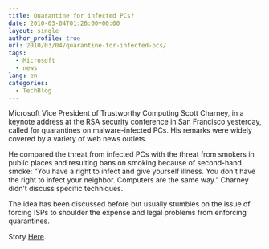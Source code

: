 ```yaml
---
title: Quarantine for infected PCs?
date: 2010-03-04T01:26:00+00:00
layout: single
author_profile: true
url: 2010/03/04/quarantine-for-infected-pcs/
tags:
  - Microsoft
  - news
lang: en
categories: 
  - TechBlog
---
```

Microsoft Vice President of Trustworthy Computing Scott Charney, in a keynote address at the RSA security conference in San Francisco yesterday, called for quarantines on malware-infected PCs. His remarks were widely covered by a variety of web news outlets.

He compared the threat from infected PCs with the threat from smokers in public places and resulting bans on smoking because of second-hand smoke: “You have a right to infect and give yourself illness. You don't have the right to infect your neighbor. Computers are the same way.” Charney didn’t discuss specific techniques.

The idea has been discussed before but usually stumbles on the issue of forcing ISPs to shoulder the expense and legal problems from enforcing quarantines.

Story [Here](http://www.theregister.co.uk/2010/03/02/microsoft_charney_rsa/).